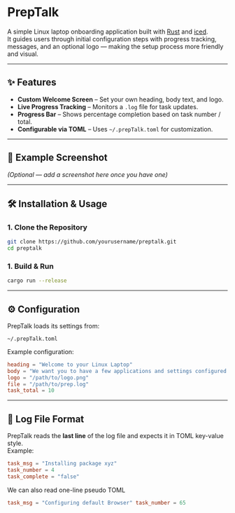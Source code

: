 # PrepTalk

A simple Linux laptop onboarding application built with [Rust](https://www.rust-lang.org/) and [iced](https://github.com/iced-rs/iced).  
It guides users through initial configuration steps with progress tracking, messages, and an optional logo — making the setup process more friendly and visual.

---

## ✨ Features

- **Custom Welcome Screen** – Set your own heading, body text, and logo.
- **Live Progress Tracking** – Monitors a `.log` file for task updates.
- **Progress Bar** – Shows percentage completion based on task number / total.
- **Configurable via TOML** – Uses `~/.prepTalk.toml` for customization.

---

## 📸 Example Screenshot
*(Optional — add a screenshot here once you have one)*

---

## 🛠️ Installation & Usage

### 1. Clone the Repository
```bash
git clone https://github.com/yourusername/preptalk.git
cd preptalk
```

### 1. Build & Run
```bash
cargo run --release
```

---

## ⚙️ Configuration

PrepTalk loads its settings from:
```
~/.prepTalk.toml
```

Example configuration:
```toml
heading = "Welcome to your Linux Laptop"
body = "We want you to have a few applications and settings configured..."
logo = "/path/to/logo.png"
file = "/path/to/prep.log"
task_total = 10
```

---

## 📄 Log File Format

PrepTalk reads the **last line** of the log file and expects it in TOML key-value style.  
Example:
```toml
task_msg = "Installing package xyz"
task_number = 4
task_complete = "false"
```
We can also read one-line pseudo TOML
```toml
task_msg = "Configuring default Browser" task_number = 65
```



